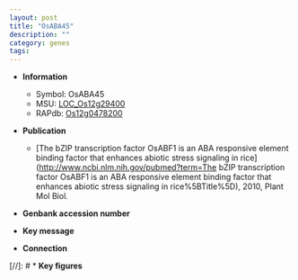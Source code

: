 ```yaml
---
layout: post
title: "OsABA45"
description: ""
category: genes
tags: 
---
```


* **Information**  
    + Symbol: OsABA45  
    + MSU: [LOC_Os12g29400](http://rice.uga.edu/cgi-bin/ORF_infopage.cgi?orf=LOC_Os12g29400)  
    + RAPdb: [Os12g0478200](http://rapdb.dna.affrc.go.jp/viewer/gbrowse_details/irgsp1?name=Os12g0478200)  

* **Publication**  
    + [The bZIP transcription factor OsABF1 is an ABA responsive element binding factor that enhances abiotic stress signaling in rice](http://www.ncbi.nlm.nih.gov/pubmed?term=The bZIP transcription factor OsABF1 is an ABA responsive element binding factor that enhances abiotic stress signaling in rice%5BTitle%5D), 2010, Plant Mol Biol.

* **Genbank accession number**  

* **Key message**  

* **Connection**  

[//]: # * **Key figures**  


